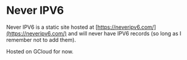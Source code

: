 # Never IPV6

Never IPV6 is a static site hosted at [https://neveripv6.com/](https://neveripv6.com/) and will never have IPV6 records (so long as I remember not to add them).

Hosted on GCloud for now.